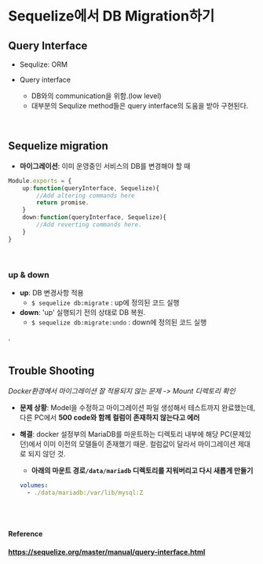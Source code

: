 # Sequelize에서 DB Migration하기

## Query Interface

* Sequlize: ORM

* Query interface
  * DB와의 communication을 위함.(low level)
  * 대부분의 Sequlize method들은 query interface의 도움을 받아 구현된다.

<br>

## Sequelize migration
* **마이그레이션**: 이미 운영중인 서비스의 DB를 변경해야 할 때

```typescript
Module.exports = {
	up:function(queryInterface, Sequelize){
		//Add altering commands here
		return promise.
	}
	down:function(queryInterface, Sequelize){
		//Add reverting commands here.
	}
}
```

<br>

### up & down
* **up**: DB 변경사항 적용
  * `$ sequelize db:migrate` : up에 정의된 코드 실행
* **down**: 'up' 실행되기 전의 상태로 DB 복원.
  * `$ sequelize db:migrate:undo` : down에 정의된 코드 실행

.<br><br>

## Trouble Shooting

*Docker환경에서 마이그레이션 잘 적용되지 않는 문제 -> Mount 디렉토리 확인*

* **문제 상황**: Model을 수정하고 마이그레이션 파일 생성해서 테스트까지 완료했는데, 다른 PC에서 **500 code와 함께 컬럼이 존재하지 않는다고 에러**

* **해결**: docker 설정부의 MariaDB를 마운트하는 디렉토리 내부에 해당 PC(문제있던)에서 이미 이전의 모델들이 존재했기 때문. 컬럼값이 달라서 마이그레이션 제대로 되지 않던 것.

  * **아래의 마운트 경로`/data/mariadb` 디렉토리를 지워버리고 다시 새롭게 만들기**

  ```yaml
  volumes:
    - ./data/mariadb:/var/lib/mysql:Z
  ```

<br><br>

#### Reference

#### https://sequelize.org/master/manual/query-interface.html